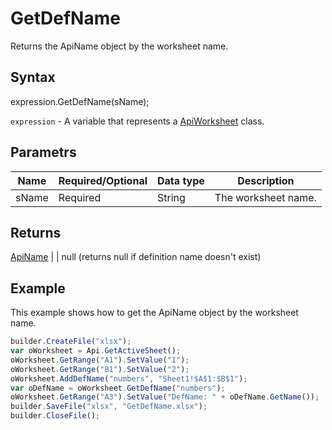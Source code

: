# GetDefName

Returns the ApiName object by the worksheet name.

## Syntax

expression.GetDefName(sName);

`expression` - A variable that represents a [ApiWorksheet](../ApiWorksheet.md) class.

## Parametrs

| **Name** | **Required/Optional** | **Data type** | **Description** |
| ------------- | ------------- | ------------- | ------------- |
| sName | Required | String | The worksheet name. |

## Returns

[ApiName](../../ApiName/ApiName.md) | &#124; null (returns null if definition name doesn't exist)

## Example

This example shows how to get the ApiName object by the worksheet name.

```javascript
builder.CreateFile("xlsx");
var oWorksheet = Api.GetActiveSheet();
oWorksheet.GetRange("A1").SetValue("1");
oWorksheet.GetRange("B1").SetValue("2");
oWorksheet.AddDefName("numbers", "Sheet1!$A$1:$B$1");
var oDefName = oWorksheet.GetDefName("numbers");
oWorksheet.GetRange("A3").SetValue("DefName: " + oDefName.GetName());
builder.SaveFile("xlsx", "GetDefName.xlsx");
builder.CloseFile();
```